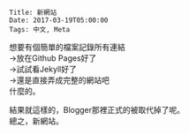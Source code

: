     Title: 新網站
    Date: 2017-03-19T05:00:00
    Tags: 中文, Meta

想要有個簡單的檔案記錄所有連結<br>
→放在Github Pages好了<br>
→試試看Jekyll好了<br>
→還是直接弄成完整的網站吧<br>
什麼的。<br>

結果就這樣的，Blogger那裡正式的被取代掉了呢。<br>
總之，新網站。
